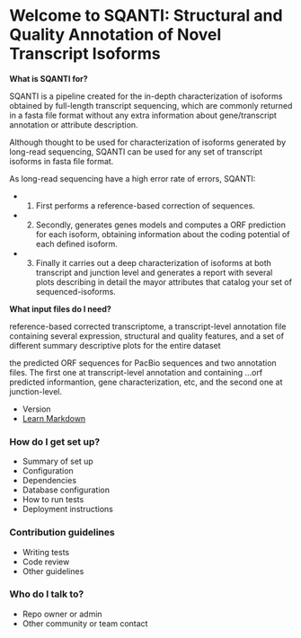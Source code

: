 # Welcome to **SQANTI: Structural and Quality Annotation of Novel Transcript Isoforms** #


**What is SQANTI for?**

SQANTI is a pipeline created for the in-depth characterization of isoforms obtained by full-length transcript sequencing, which are commonly returned in a fasta file format without any extra information about gene/transcript annotation or attribute description.

Although thought to be used for characterization of isoforms generated by long-read sequencing, SQANTI can be used for any set of transcript isoforms in fasta file format.

As long-read sequencing have a high error rate of errors, SQANTI:
* 1. First performs a reference-based correction of sequences.
* 2. Secondly, generates genes models and computes a ORF prediction for each isoform, obtaining information about the coding potential of each defined isoform. 
* 3. Finally it carries out a deep characterization of isoforms at both transcript and junction level and generates a report with several plots describing in detail the mayor attributes that catalog your set of sequenced-isoforms.



**What input files do I need?**




 reference-based corrected transcriptome, a transcript-level annotation file containing several expression, structural and quality features, and a set of different summary descriptive plots for the entire dataset 

the predicted ORF sequences for PacBio sequences and two annotation files. The first one at transcript-level annotation and containing …orf predicted informantion, gene characterization, etc, and the second one at junction-level.

* Version
* [Learn Markdown](https://bitbucket.org/tutorials/markdowndemo)

### How do I get set up? ###

* Summary of set up
* Configuration
* Dependencies
* Database configuration
* How to run tests
* Deployment instructions

### Contribution guidelines ###

* Writing tests
* Code review
* Other guidelines

### Who do I talk to? ###

* Repo owner or admin
* Other community or team contact